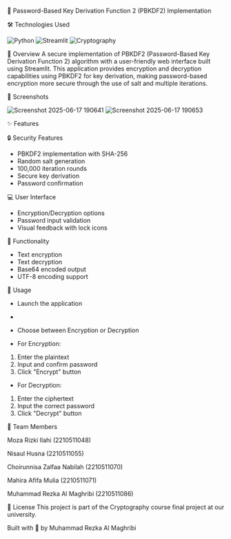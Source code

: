 🔐 Password-Based Key Derivation Function 2 (PBKDF2) Implementation

🛠️ Technologies Used

<img alt="Python" src="https://img.shields.io/badge/Python-3776AB?style=for-the-badge&logo=python&logoColor=white"> <img alt="Streamlit" src="https://img.shields.io/badge/Streamlit-FF4B4B?style=for-the-badge&logo=streamlit&logoColor=white"> <img alt="Cryptography" src="https://img.shields.io/badge/Cryptography-000000?style=for-the-badge&logo=encrypted&logoColor=white">

🌟 Overview
A secure implementation of PBKDF2 (Password-Based Key Derivation Function 2) algorithm with a user-friendly web interface built using Streamlit. This application provides encryption and decryption capabilities using PBKDF2 for key derivation, making password-based encryption more secure through the use of salt and multiple iterations.

🎥 Screenshots

![Screenshot 2025-06-17 190641](https://github.com/user-attachments/assets/919f80b8-bd65-477c-b893-7a83c9fe2839)
![Screenshot 2025-06-17 190653](https://github.com/user-attachments/assets/ef8d95a1-b410-4115-8e49-3162cff8daa3)

✨ Features

🔒 Security Features

- PBKDF2 implementation with SHA-256
- Random salt generation
- 100,000 iteration rounds
- Secure key derivation
- Password confirmation

💻 User Interface

- Encryption/Decryption options
- Password input validation
- Visual feedback with lock icons

🔄 Functionality

- Text encryption
- Text decryption
- Base64 encoded output
- UTF-8 encoding support
  

🚀 Usage

- Launch the application
- 
- Choose between Encryption or Decryption
  
- For Encryption:
1. Enter the plaintext
2. Input and confirm password
3. Click "Encrypt" button
 
- For Decryption:
1. Enter the ciphertext
2. Input the correct password
3. Click "Decrypt" button
   
👥 Team Members

Moza Rizki Ilahi (2210511048)

Nisaul Husna (2210511055)

Choirunnisa Zalfaa Nabilah (2210511070)

Mahira Afifa Mulia (2210511071)

Muhammad Rezka Al Maghribi (2210511086)

📝 License
This project is part of the Cryptography course final project at our university.

Built with 🔐 by Muhammad Rezka Al Maghribi

